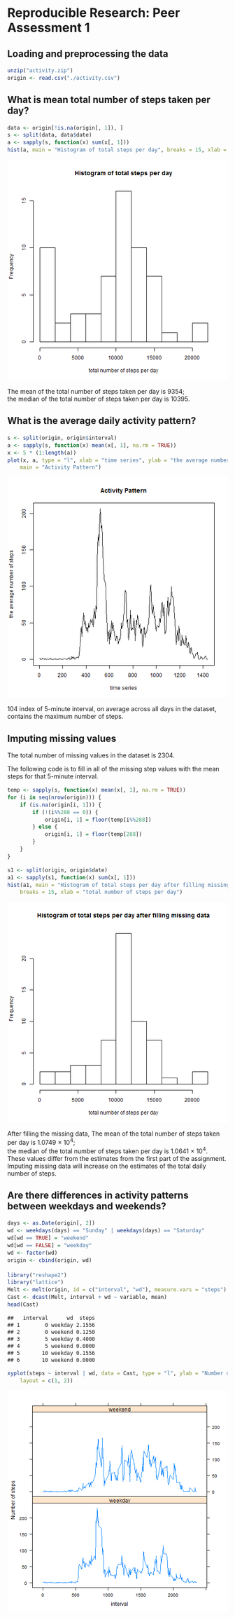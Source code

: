 # Reproducible Research: Peer Assessment 1


## Loading and preprocessing the data


```r
unzip("activity.zip")
origin <- read.csv("./activity.csv")
```



## What is mean total number of steps taken per day?


```r
data <- origin[!is.na(origin[, 1]), ]
s <- split(data, data$date)
a <- sapply(s, function(x) sum(x[, 1]))
hist(a, main = "Histogram of total steps per day", breaks = 15, xlab = "total number of steps per day")
```

![plot of chunk unnamed-chunk-2](figure/unnamed-chunk-2.png) 




The mean of the total number of steps taken per day is 9354;  
the median of the total number of steps taken per day is 10395.

## What is the average daily activity pattern?

```r
s <- split(origin, origin$interval)
a <- sapply(s, function(x) mean(x[, 1], na.rm = TRUE))
x <- 5 * (1:length(a))
plot(x, a, type = "l", xlab = "time series", ylab = "the average number of steps", 
    main = "Activity Pattern")
```

![plot of chunk unnamed-chunk-3](figure/unnamed-chunk-3.png) 



104 index of 5-minute interval, on average across all days in the dataset, contains the maximum number of steps.


## Imputing missing values


The total number of missing values in the dataset is 2304.

The following code is to fill in all of the missing step values with the mean steps for that 5-minute interval.

```r
temp <- sapply(s, function(x) mean(x[, 1], na.rm = TRUE))
for (i in seq(nrow(origin))) {
    if (is.na(origin[i, 1])) {
        if (!(i%%288 == 0)) {
            origin[i, 1] = floor(temp[i%%288])
        } else {
            origin[i, 1] = floor(temp[288])
        }
    }
}
```


```r
s1 <- split(origin, origin$date)
a1 <- sapply(s1, function(x) sum(x[, 1]))
hist(a1, main = "Histogram of total steps per day after filling missing data", 
    breaks = 15, xlab = "total number of steps per day")
```

![plot of chunk unnamed-chunk-7](figure/unnamed-chunk-7.png) 



After filling the missing data, 
The mean of the total number of steps taken per day is 1.0749 &times; 10<sup>4</sup>;  
the median of the total number of steps taken per day is 1.0641 &times; 10<sup>4</sup>.  
These values differ from the estimates from the first part of the assignment.  
Imputing missing data will increase on the estimates of the total daily number of steps. 


## Are there differences in activity patterns between weekdays and weekends?

```r
days <- as.Date(origin[, 2])
wd <- weekdays(days) == "Sunday" | weekdays(days) == "Saturday"
wd[wd == TRUE] = "weekend"
wd[wd == FALSE] = "weekday"
wd <- factor(wd)
origin <- cbind(origin, wd)

library("reshape2")
library("lattice")
Melt <- melt(origin, id = c("interval", "wd"), measure.vars = "steps")
Cast <- dcast(Melt, interval + wd ~ variable, mean)
head(Cast)
```

```
##   interval      wd  steps
## 1        0 weekday 2.1556
## 2        0 weekend 0.1250
## 3        5 weekday 0.4000
## 4        5 weekend 0.0000
## 5       10 weekday 0.1556
## 6       10 weekend 0.0000
```

```r
xyplot(steps ~ interval | wd, data = Cast, type = "l", ylab = "Number of steps", 
    layout = c(1, 2))
```

![plot of chunk unnamed-chunk-9](figure/unnamed-chunk-9.png) 



